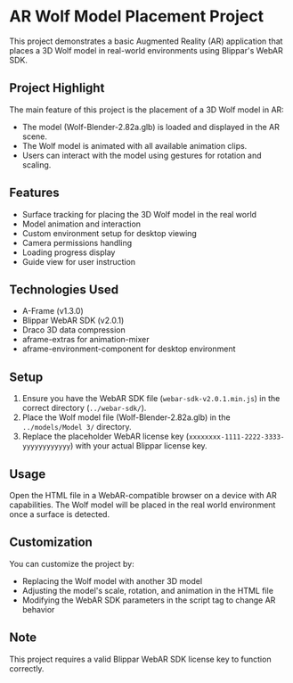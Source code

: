 # AR Wolf Model Placement Project

This project demonstrates a basic Augmented Reality (AR) application that places a 3D Wolf model in real-world environments using Blippar's WebAR SDK.

## Project Highlight

The main feature of this project is the placement of a 3D Wolf model in AR:
- The model (Wolf-Blender-2.82a.glb) is loaded and displayed in the AR scene.
- The Wolf model is animated with all available animation clips.
- Users can interact with the model using gestures for rotation and scaling.

## Features

- Surface tracking for placing the 3D Wolf model in the real world
- Model animation and interaction
- Custom environment setup for desktop viewing
- Camera permissions handling
- Loading progress display
- Guide view for user instruction

## Technologies Used

- A-Frame (v1.3.0)
- Blippar WebAR SDK (v2.0.1)
- Draco 3D data compression
- aframe-extras for animation-mixer
- aframe-environment-component for desktop environment

## Setup

1. Ensure you have the WebAR SDK file (`webar-sdk-v2.0.1.min.js`) in the correct directory (`../webar-sdk/`).
2. Place the Wolf model file (Wolf-Blender-2.82a.glb) in the `../models/Model 3/` directory.
3. Replace the placeholder WebAR license key (`xxxxxxxx-1111-2222-3333-yyyyyyyyyyyy`) with your actual Blippar license key.

## Usage

Open the HTML file in a WebAR-compatible browser on a device with AR capabilities. The Wolf model will be placed in the real world environment once a surface is detected.

## Customization

You can customize the project by:
- Replacing the Wolf model with another 3D model
- Adjusting the model's scale, rotation, and animation in the HTML file
- Modifying the WebAR SDK parameters in the script tag to change AR behavior

## Note

This project requires a valid Blippar WebAR SDK license key to function correctly.